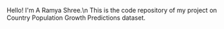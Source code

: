 Hello! I'm A Ramya Shree.\n
This is the code repository of my project on Country Population Growth Predictions dataset.
